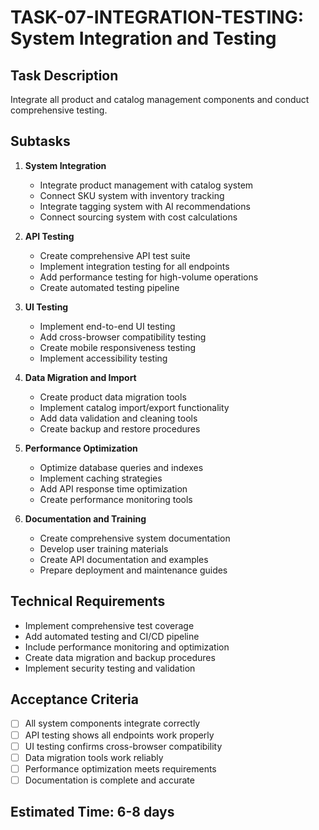 # TASK-07-INTEGRATION-TESTING: System Integration and Testing

## Task Description
Integrate all product and catalog management components and conduct comprehensive testing.

## Subtasks
1. **System Integration**
   - Integrate product management with catalog system
   - Connect SKU system with inventory tracking
   - Integrate tagging system with AI recommendations
   - Connect sourcing system with cost calculations

2. **API Testing**
   - Create comprehensive API test suite
   - Implement integration testing for all endpoints
   - Add performance testing for high-volume operations
   - Create automated testing pipeline

3. **UI Testing**
   - Implement end-to-end UI testing
   - Add cross-browser compatibility testing
   - Create mobile responsiveness testing
   - Implement accessibility testing

4. **Data Migration and Import**
   - Create product data migration tools
   - Implement catalog import/export functionality
   - Add data validation and cleaning tools
   - Create backup and restore procedures

5. **Performance Optimization**
   - Optimize database queries and indexes
   - Implement caching strategies
   - Add API response time optimization
   - Create performance monitoring tools

6. **Documentation and Training**
   - Create comprehensive system documentation
   - Develop user training materials
   - Create API documentation and examples
   - Prepare deployment and maintenance guides

## Technical Requirements
- Implement comprehensive test coverage
- Add automated testing and CI/CD pipeline
- Include performance monitoring and optimization
- Create data migration and backup procedures
- Implement security testing and validation

## Acceptance Criteria
- [ ] All system components integrate correctly
- [ ] API testing shows all endpoints work properly
- [ ] UI testing confirms cross-browser compatibility
- [ ] Data migration tools work reliably
- [ ] Performance optimization meets requirements
- [ ] Documentation is complete and accurate

## Estimated Time: 6-8 days

